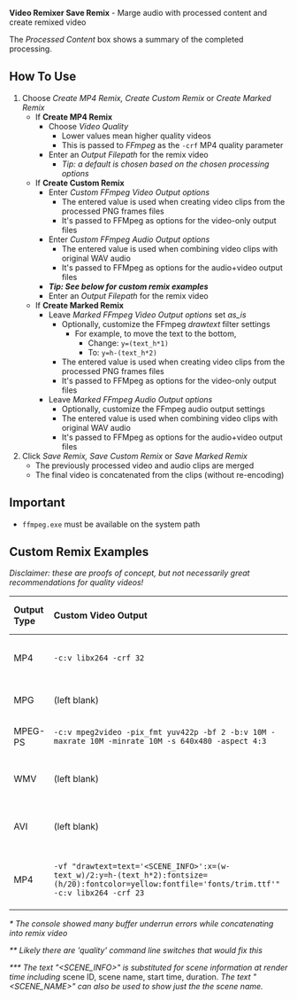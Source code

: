 **Video Remixer Save Remix** - Marge audio with processed content and create remixed video

The _Processed Content_ box shows a summary of the completed processing.

## How To Use
1. Choose _Create MP4 Remix, Create Custom Remix_ or _Create Marked Remix_
    - If **Create MP4 Remix**
        - Choose _Video Quality_
            - Lower values mean higher quality videos
            - This is passed to _FFmpeg_ as the `-crf` MP4 quality parameter
        - Enter an _Output Filepath_ for the remix video
            - _Tip: a default is chosen based on the chosen processing options_
    - If **Create Custom Remix**
        - Enter _Custom FFmpeg Video Output options_
            - The entered value is used when creating video clips from the processed PNG frames files
            - It's passed to FFMpeg as options for the video-only output files
        - Enter _Custom FFmpeg Audio Output options_
            - The entered value is used when combining video clips with original WAV audio
            - It's passed to FFMpeg as options for the audio+video output files
        - **_Tip: See below for custom remix examples_**
        - Enter an _Output Filepath_ for the remix video
    - If **Create Marked Remix**
        - Leave _Marked FFmpeg Video Output options_ set _as_is_
            - Optionally, customize the FFmpeg _drawtext_ filter settings
                - For example, to move the text to the bottom,
                    - Change: `y=(text_h*1)`
                    - To: `y=h-(text_h*2)`
            - The entered value is used when creating video clips from the processed PNG frames files
            - It's passed to FFMpeg as options for the video-only output files
        - Leave _Marked FFmpeg Audio Output options_
            - Optionally, customize the FFmpeg audio output settings
            - The entered value is used when combining video clips with original WAV audio
            - It's passed to FFMpeg as options for the audio+video output files
1. Click _Save Remix, Save Custom Remix_ or _Save Marked Remix_
    - The previously processed video and audio clips are merged
    - The final video is concatenated from the clips (without re-encoding)

## Important
- `ffmpeg.exe` must be available on the system path

## Custom Remix Examples
_Disclaimer: these are proofs of concept, but not necessarily great recommendations for quality videos!_

| Output Type | Custom Video Output | Custom Audio Output | Filename | Results |
| :- | :- | :- | :- | :- |
| MP4 | `-c:v libx264 -crf 32` | `-c:a aac` | video.mp4 | Options used for standard MP4 remix output |
| MPG | (left blank) | `-codec: a mp3` | video.mpg | Video with sound played great |
| MPEG-PS | `-c:v mpeg2video -pix_fmt yuv422p -bf 2 -b:v 10M -maxrate 10M -minrate 10M -s 640x480 -aspect 4:3` | `-c:a pcm_s16be -f vob` | video.vob | Video+sound played great (with VLC)* |
| WMV | (left blank) | (left blank) | video.wmv | Video+sound played but was very low quality** |
| AVI | (left blank) | (left blank) | video.avi | Video+sound played but was very low quality** |
| MP4 | `-vf "drawtext=text='<SCENE_INFO>':x=(w-text_w)/2:y=h-(text_h*2):fontsize=(h/20):fontcolor=yellow:fontfile='fonts/trim.ttf'" -c:v libx264 -crf 23` | `-c:a aac` | video.mp4 | Standard MP4 remix video with scene name label*** |

_* The console showed many buffer underrun errors while concatenating into remix video_

_** Likely there are 'quality' command line switches that would fix this_

_*** The text "<SCENE_INFO>" is substituted for scene information at render time including_ scene ID, scene name, start time, duration. _The text "<SCENE_NAME>" can also be used to show just the the scene name._
